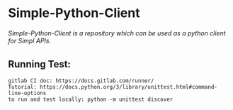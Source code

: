 # Simple-Python-Client

###### Simple-Python-Client is a repository which can be used as a python client for Simpl APIs.

## Running Test:
    gitlab CI doc: https://docs.gitlab.com/runner/
    Tutorial: https://docs.python.org/3/library/unittest.html#command-line-options
    to run and test locally: python -m unittest discover